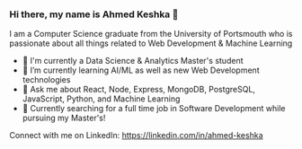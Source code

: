 ### Hi there, my name is Ahmed Keshka 👋
I am a Computer Science graduate from the University of Portsmouth who is passionate about all things related to Web Development & Machine Learning

- 🔭 I'm currently a Data Science & Analytics Master's student
- 🌱 I’m currently learning AI/ML as well as new Web Development technologies
- 💬 Ask me about React, Node, Express, MongoDB, PostgreSQL, JavaScript, Python, and Machine Learning
- 💼 Currently searching for a full time job in Software Development while pursuing my Master's!

Connect with me on LinkedIn: https://linkedin.com/in/ahmed-keshka
